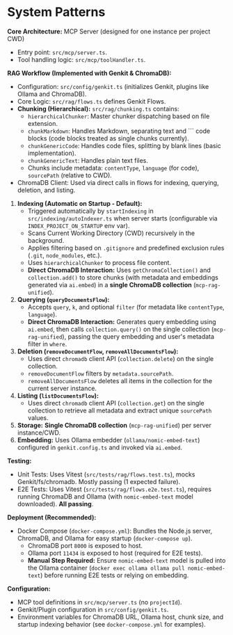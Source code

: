 <!-- Version: 0.8 | Last Updated: 2025-06-06 -->

# System Patterns

**Core Architecture:** MCP Server (designed for one instance per project CWD)

- Entry point: `src/mcp/server.ts`.
- Tool handling logic: `src/mcp/toolHandler.ts`.

**RAG Workflow (Implemented with Genkit & ChromaDB):**

- Configuration: `src/config/genkit.ts` (initializes Genkit, plugins like Ollama and ChromaDB).
- Core Logic: `src/rag/flows.ts` defines Genkit Flows.
- **Chunking (Hierarchical):** `src/rag/chunking.ts` contains:
  - `hierarchicalChunker`: Master chunker dispatching based on file extension.
  - `chunkMarkdown`: Handles Markdown, separating text and ``` code blocks (code blocks treated as single chunks currently).
  - `chunkGenericCode`: Handles code files, splitting by blank lines (basic implementation).
  - `chunkGenericText`: Handles plain text files.
  - Chunks include metadata: `contentType`, `language` (for code), `sourcePath` (relative to CWD).
- ChromaDB Client: Used via direct calls in flows for indexing, querying, deletion, and listing.

1.  **Indexing (Automatic on Startup - Default):**
    - Triggered automatically by `startIndexing` in `src/indexing/autoIndexer.ts` when server starts (configurable via `INDEX_PROJECT_ON_STARTUP` env var).
    - Scans Current Working Directory (CWD) recursively in the background.
    - Applies filtering based on `.gitignore` and predefined exclusion rules (`.git`, `node_modules`, etc.).
    - Uses `hierarchicalChunker` to process file content.
    - **Direct ChromaDB Interaction:** Uses `getChromaCollection()` and `collection.add()` to store chunks (with metadata and embeddings generated via `ai.embed`) in a **single ChromaDB collection** (`mcp-rag-unified`).
2.  **Querying (`queryDocumentsFlow`):**
    - Accepts `query`, `k`, and optional `filter` (for metadata like `contentType`, `language`).
    - **Direct ChromaDB Interaction:** Generates query embedding using `ai.embed`, then calls `collection.query()` on the single collection (`mcp-rag-unified`), passing the query embedding and user's metadata filter in `where`.
3.  **Deletion (`removeDocumentFlow`, `removeAllDocumentsFlow`):**
    - Uses direct `chromadb` client API (`collection.delete`) on the single collection.
    - `removeDocumentFlow` filters by `metadata.sourcePath`.
    - `removeAllDocumentsFlow` deletes all items in the collection for the current server instance.
4.  **Listing (`listDocumentsFlow`):**
    - Uses direct `chromadb` client API (`collection.get`) on the single collection to retrieve all metadata and extract unique `sourcePath` values.
5.  **Storage:** **Single ChromaDB collection** (`mcp-rag-unified`) per server instance/CWD.
6.  **Embedding:** Uses Ollama embedder (`ollama/nomic-embed-text`) configured in `genkit.config.ts` and invoked via `ai.embed`.

**Testing:**

- Unit Tests: Uses Vitest (`src/tests/rag/flows.test.ts`), mocks Genkit/fs/chromadb. Mostly passing (1 expected failure).
- E2E Tests: Uses Vitest (`src/tests/rag/flows.e2e.test.ts`), requires running ChromaDB and Ollama (with `nomic-embed-text` model downloaded). **All passing**.

**Deployment (Recommended):**

- Docker Compose (`docker-compose.yml`): Bundles the Node.js server, ChromaDB, and Ollama for easy startup (`docker-compose up`).
  - ChromaDB port `8000` is exposed to host.
  - Ollama port `11434` is exposed to host (required for E2E tests).
  - **Manual Step Required:** Ensure `nomic-embed-text` model is pulled into the Ollama container (`docker exec ollama ollama pull nomic-embed-text`) before running E2E tests or relying on embedding.

**Configuration:**

- MCP tool definitions in `src/mcp/server.ts` (no `projectId`).
- Genkit/Plugin configuration in `src/config/genkit.ts`.
- Environment variables for ChromaDB URL, Ollama host, chunk size, and startup indexing behavior (see `docker-compose.yml` for examples).
